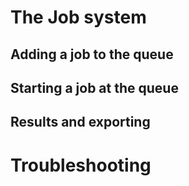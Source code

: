 # The Job system

## Adding a job to the queue

## Starting a job at the queue

## Results and exporting

# Troubleshooting
